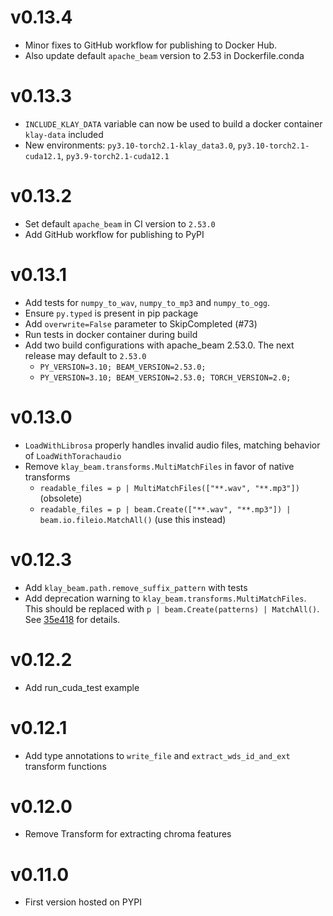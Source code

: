 # v0.13.4
- Minor fixes to GitHub workflow for publishing to Docker Hub.
- Also update default `apache_beam` version to 2.53 in Dockerfile.conda

# v0.13.3
- `INCLUDE_KLAY_DATA` variable can now be used to build a docker container `klay-data` included
- New environments: `py3.10-torch2.1-klay_data3.0`, `py3.10-torch2.1-cuda12.1`, `py3.9-torch2.1-cuda12.1`

# v0.13.2

- Set default `apache_beam` in CI version to `2.53.0`
- Add GitHub workflow for publishing to PyPI

# v0.13.1

- Add tests for `numpy_to_wav`, `numpy_to_mp3` and `numpy_to_ogg`.
- Ensure `py.typed` is present in pip package
- Add `overwrite=False` parameter to SkipCompleted (#73)
- Run tests in docker container during build
- Add two build configurations with apache_beam 2.53.0. The next release may
  default to `2.53.0`
  - `PY_VERSION=3.10; BEAM_VERSION=2.53.0;`
  - `PY_VERSION=3.10; BEAM_VERSION=2.53.0; TORCH_VERSION=2.0;`

# v0.13.0

- `LoadWithLibrosa` properly handles invalid audio files, matching behavior of `LoadWithTorachaudio`
- Remove `klay_beam.transforms.MultiMatchFiles` in favor of native transforms
  - `readable_files = p | MultiMatchFiles(["**.wav", "**.mp3"])` (obsolete)
  - `readable_files = p | beam.Create(["**.wav", "**.mp3"]) | beam.io.fileio.MatchAll()`  (use this instead)

# v0.12.3

- Add `klay_beam.path.remove_suffix_pattern` with tests
- Add deprecation warning to `klay_beam.transforms.MultiMatchFiles`. This should
  be replaced with `p | beam.Create(patterns) | MatchAll()`. See
  [35e418](https://github.com/klay-music/klay-beam/commit/35e4184cb549cd8533e548733e7a6d9df9d35348)
  for details.

# v0.12.2

- Add run_cuda_test example

# v0.12.1

- Add type annotations to `write_file` and `extract_wds_id_and_ext` transform functions

# v0.12.0

- Remove Transform for extracting chroma features

# v0.11.0

- First version hosted on PYPI
